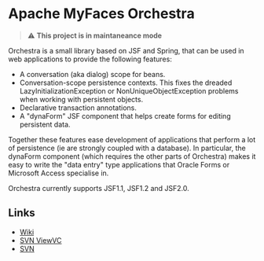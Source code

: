 # Apache MyFaces Orchestra 

> :warning: **This project is in maintaneance mode**

Orchestra is a small library based on JSF and Spring, that can be used in web applications to provide the following features:

* A conversation (aka dialog) scope for beans.
* Conversation-scope persistence contexts. This fixes the dreaded LazyInitializationException or NonUniqueObjectException problems when working with persistent objects.
* Declarative transaction annotations.
* A "dynaForm" JSF component that helps create forms for editing persistent data.

Together these features ease development of applications that perform a lot of persistence (ie are strongly coupled with a database). In particular, the dynaForm component (which requires the other parts of Orchestra) makes it easy to write the "data entry" type applications that Oracle Forms or Microsoft Access specialise in.

Orchestra currently supports JSF1.1, JSF1.2 and JSF2.0.

## Links

* [Wiki](https://cwiki.apache.org/confluence/display/MYFACES2/Orchestra/)
* [SVN ViewVC](https://svn.apache.org/viewvc/myfaces/orchestra/trunk/)
* [SVN](https://svn.apache.org/repos/asf/myfaces/orchestra/trunk/)







